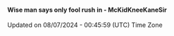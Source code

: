 #### Wise man says only fool rush in - McKidKneeKaneSir
Updated on 08/07/2024 - 00:45:59 (UTC) Time Zone
